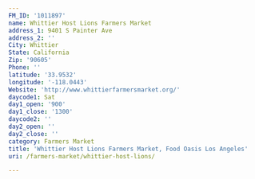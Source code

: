 ```yaml
---
FM_ID: '1011897'
name: Whittier Host Lions Farmers Market
address_1: 9401 S Painter Ave
address_2: ''
City: Whittier
State: California
Zip: '90605'
Phone: ''
latitude: '33.9532'
longitude: '-118.0443'
Website: 'http://www.whittierfarmersmarket.org/'
daycode1: Sat
day1_open: '900'
day1_close: '1300'
daycode2: ''
day2_open: ''
day2_close: ''
category: Farmers Market
title: 'Whittier Host Lions Farmers Market, Food Oasis Los Angeles'
uri: /farmers-market/whittier-host-lions/

---
```

